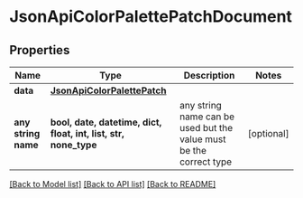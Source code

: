 # JsonApiColorPalettePatchDocument


## Properties
Name | Type | Description | Notes
------------ | ------------- | ------------- | -------------
**data** | [**JsonApiColorPalettePatch**](JsonApiColorPalettePatch.md) |  | 
**any string name** | **bool, date, datetime, dict, float, int, list, str, none_type** | any string name can be used but the value must be the correct type | [optional]

[[Back to Model list]](../README.md#documentation-for-models) [[Back to API list]](../README.md#documentation-for-api-endpoints) [[Back to README]](../README.md)


